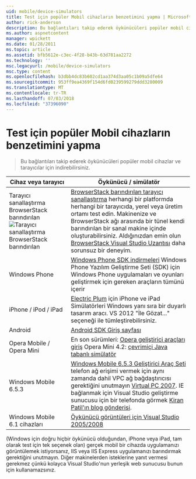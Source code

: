 ```yaml
---
uid: mobile/device-simulators
title: Test için popüler Mobil cihazların benzetimini yapma | Microsoft Docs
author: rick-anderson
description: Bu bağlantıları takip ederek öykünücüleri popüler mobil cihazlar ve tarayıcılar için indirebilirsiniz.
ms.author: aspnetcontent
manager: wpickett
ms.date: 01/28/2011
ms.topic: article
ms.assetid: bfb5612e-c3ec-4f28-b43b-63d781aa2272
ms.technology: ''
msc.legacyurl: /mobile/device-simulators
msc.type: content
ms.openlocfilehash: b3dbb4dc83b602cd1aa374d3aa05c1b09a5dfe64
ms.sourcegitcommit: 953ff9ea4369f154d6fd0239599279ddd3280009
ms.translationtype: MT
ms.contentlocale: tr-TR
ms.lasthandoff: 07/03/2018
ms.locfileid: "37396090"
---
```

<a name="simulate-popular-mobile-devices-for-testing"></a>Test için popüler Mobil cihazların benzetimini yapma
====================
> Bu bağlantıları takip ederek öykünücüleri popüler mobil cihazlar ve tarayıcılar için indirebilirsiniz.


| Cihaz veya tarayıcı | Öykünücü / simülatör |
| --- | --- |
| Tarayıcı sanallaştırma BrowserStack barındırılan ![Tarayıcı sanallaştırma BrowserStack barındırılan](device-simulators/_static/image1.png) | [BrowserStack barındırılan tarayıcı sanallaştırma](http://browserstack.com) herhangi bir platformda herhangi bir tarayıcıda, yerel veya üretim ortamı test edin. Makinenize ve BrowserStack ağı arasında bir tünel kendi barındırılan bir sanal makine içinde oluşturabilirsiniz. Aldığınızdan emin olun [BrowserStack Visual Studio Uzantısı](https://visualstudiogallery.msdn.microsoft.com/2dfa32b1-3c47-439d-b1c5-9e28be18b81c) daha sorunsuz bir deneyim. |
| Windows Phone | [Windows Phone SDK indirmeleri](https://dev.windowsphone.com/downloadsdk) Windows Phone Yazılım Geliştirme Seti (SDK) için Windows Phone uygulamaları ve oyunları geliştirmek için gereken araçların tümünü içerir |
| iPhone / iPod / iPad | [Electric Plum](http://www.electricplum.com/studio.aspx) için iPhone ve iPad Simülatörleri Windows yanı sıra bir duyarlı tasarım aracı. VS 2012 "İle Gözat..." seçeneği ile tümleştirebilirsiniz. |
| Android | [Android SDK Giriş sayfası](https://developer.android.com/sdk) |
| Opera Mobile / Opera Mini | En son sürümleri: [Opera geliştirici araçları giriş](http://www.opera.com/developer/tools/) Opera Mini 4.2: [çevrimiçi Java tabanlı simülatör](http://www.opera.com/mobile/demo/?ver=4) |
| Windows Mobile 6.5.3 | [Windows Mobile 6.5.3 Geliştirici Araç Seti](https://www.microsoft.com/downloads/en/details.aspx?FamilyID=c0213f68-2e01-4e5c-a8b2-35e081dcf1ca&amp;displaylang=en) telefon ağ erişimi vermek için aynı zamanda dahil VPC ağ bağdaştırıcısı gerektiğini unutmayın [Virtual PC 2007](https://www.microsoft.com/downloads/en/details.aspx?FamilyID=04d26402-3199-48a3-afa2-2dc0b40a73b6&amp;DisplayLang=en). IE bağlanmak için Visual Studio geliştirme sunucusu için bir telefonda görmek [Kiran Patil'ın blog gönderisi](http://kiranpatils.wordpress.com/2009/11/19/access-internetlocal-website-from-your-windows-mobile-device-emulators/). |
| Windows Mobile 6.1 cihazları | [Öykünücü görüntüleri için Visual Studio 2005/2008](https://www.microsoft.com/downloads/en/details.aspx?FamilyID=3d6f581e-c093-4b15-ab0c-a2ce5bffdb47) |

(Windows için doğru hiçbir öykünücü olduğundan, iPhone veya iPad, tam olarak test için tek seçenek olan) gerçek mobil bir cihazda uygulamanızı görüntülemek istiyorsanız, IIS veya IIS Express uygulamanızı barındırmak gerektiğini unutmayın. Diğer makinelerden isteklerine yanıt vermesi gerekmez çünkü kolayca Visual Studio'nun yerleşik web sunucusu bunun için kullanamazsınız.
